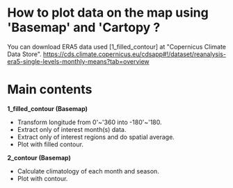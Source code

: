 # How to plot data on the map using 'Basemap' and 'Cartopy ?

You can download ERA5 data used [1_filled_contour] at "Copernicus Climate Data Store".
https://cds.climate.copernicus.eu/cdsapp#!/dataset/reanalysis-era5-single-levels-monthly-means?tab=overview

# Main contents 

**1_filled_contour (Basemap)**  
- Transform longitude from 0'~'360 into -180'~'180.  
- Extract only of interest month(s) data.  
- Extract only of interest regions and do spatial average.  
- Plot with filled contour.  

**2_contour (Basemap)**  
- Calculate climatology of each month and season.  
- Plot with contour.  
  
